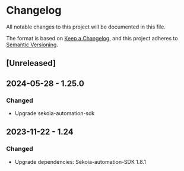 # Changelog

All notable changes to this project will be documented in this file.

The format is based on [Keep a Changelog](https://keepachangelog.com/en/1.0.0/),
and this project adheres to [Semantic Versioning](https://semver.org/spec/v2.0.0.html).

## [Unreleased]

## 2024-05-28 - 1.25.0

### Changed

- Upgrade sekoia-automation-sdk

## 2023-11-22 - 1.24

### Changed

- Upgrade dependencies: Sekoia-automation-SDK 1.8.1
